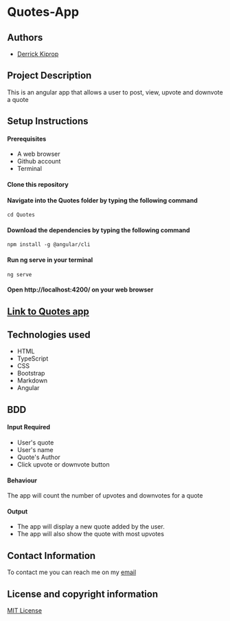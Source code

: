 # Quotes-App

## Authors
- [Derrick Kiprop](https://github.com/derrokip34)

## Project Description
This is an angular app that allows a user to post, view, upvote and downvote a quote

## Setup Instructions
#### Prerequisites
- A web browser
- Github account
- Terminal

#### Clone this repository

#### Navigate into the Quotes folder by typing the following command
`cd Quotes`

#### Download the dependencies by typing the following command
`npm install -g @angular/cli`

#### Run ng serve in your terminal
`ng serve`

#### Open http://localhost:4200/ on your web browser

## [Link to Quotes app](https://derrokip34.github.io/Quotes/)

## Technologies used
- HTML
- TypeScript
- CSS
- Bootstrap
- Markdown
- Angular

## BDD
#### Input Required
- User's quote
- User's name
- Quote's Author
- Click upvote or downvote button

#### Behaviour
 The app will count the number of upvotes and downvotes for a quote

 #### Output
 - The app will display a new quote added by the user.
- The app will also show the quote with most upvotes

## Contact Information
To contact me you can reach me on my [email](derrickip34@gmail)

## License and copyright information
[MIT License](https://github.com/derrokip34/Quotes/blob/master/license.md)

